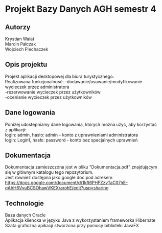 # Projekt Bazy Danych AGH semestr 4

## Autorzy  
Krystian Walat  
Marcin Pałczak  
Wojciech Piechaczek  

## Opis projektu  
Projekt aplikacji desktopowej dla biura turystycznego.  
Realizowana funkcjonalność:
-dodawanie/usuwanie/modyfikowanie wycieczek przez administratora  
-rezerwowanie wycieczek przez użytkowników  
-ocenianie wycieczek przez użytkowników  

## Dane logowania
Poniżej udostępniamy dane logowania, których można użyć, aby korzystać z aplikacji:  
login: admin, hasło: admin - konto z uprawnieniami administratora  
login: Login1, hasło: password - konto bez specjalnych uprawnień  

## Dokumentacja  
Dokumentacja zamieszczona jest w pliku "Dokumentacja.pdf" znajdującym się w głównym katalogu tego repozytorium.  
Jest również dostępna jako google doc pod adresem:
https://docs.google.com/document/d/1kft6PHFZzvTaC07hE-qAhH6VvuBCSOhawVKEXrarohE/edit?usp=sharing

## Technologie   
Baza danych Oracle  
Aplikacja kliencka w języku Java z wykorzystaniem frameworka Hibernate  
Szata graficzna apikacji stworzona przy pomocy biblioteki JavaFX
